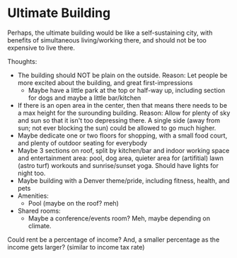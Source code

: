 # Ultimate Building
Perhaps, the ultimate building would be like a self-sustaining city, with benefits of simultaneous living/working there, and should not be too expensive to live there.


Thoughts:
- The building should NOT be plain on the outside. Reason: Let people be more excited about the building, and great first-impressions
    - Maybe have a little park at the top or half-way up, including section for dogs and maybe a little bar/kitchen
- If there is an open area in the center, then that means there needs to be a max height for the surounding building. Reason: Allow for plenty of sky and sun so that it isn't too depressing there. A single side (away from sun; not ever blocking the sun) could be allowed to go much higher.
- Maybe dedicate one or two floors for shopping, with a small food court, and plenty of outdoor seating for everybody
- Maybe 3 sections on roof, split by kitchen/bar and indoor working space and entertainment area: pool, dog area, quieter area for (artifitial) lawn (astro turf) workouts and sunrise/sunset yoga. Should have lights for night too.
- Maybe building with a Denver theme/pride, including fitness, health, and pets
- Amenities:
    - Pool (maybe on the roof? meh)
- Shared rooms:
    - Maybe a conference/events room? Meh, maybe depending on climate.


Could rent be a percentage of income? And, a smaller percentage as the income gets larger? (similar to income tax rate)


